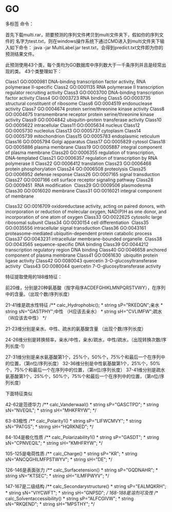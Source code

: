 # GO
多标签
命令：

首先下载multi.rar，把要预测的序列文件拷贝到multi文件夹下，假如你的序列文件的
名字为test.txt，则在windows操作系统下通过CMD进入到multi文件夹下输入如下命令：
java -jar MultiLabel.jar test.txt，会得到predict.txt文件即为你的预测结果文件。

此预测使用43个类，每个类均为GO数据库中序列数大于一千条序列并且是经常出现的类。
43个类整理如下：

Class1	GO:0000981	DNA-binding transcription factor activity, RNA polymerase II-specific
Class2	GO:0001135	RNA polymerase II transcription regulator recruiting activity
Class3	GO:0003700	DNA-binding transcription factor activity
Class4	GO:0003723	RNA binding
Class5	GO:0003735	structural constituent of ribosome
Class6	GO:0004519	endonuclease activity
Class7	GO:0004674	protein serine/threonine kinase activity
Class8	GO:0004675	transmembrane receptor protein serine/threonine kinase activity
Class9	GO:0004842	ubiquitin-protein transferase activity
Class10	GO:0005622	intracellular
Class11	GO:0005634	nucleus
Class12	GO:0005730	nucleolus
Class13	GO:0005737	cytoplasm
Class14	GO:0005739	mitochondrion
Class15	GO:0005783	endoplasmic reticulum
Class16	GO:0005794	Golgi apparatus
Class17	GO:0005829	cytosol
Class18	GO:0005886	plasma membrane
Class19	GO:0005887	integral component of plasma membrane
Class20	GO:0006355	regulation of transcription, DNA-templated
Class21	GO:0006357	regulation of transcription by RNA polymerase II
Class22	GO:0006412	translation
Class23	GO:0006468	protein phosphorylation
Class24	GO:0006508	proteolysis
Class25	GO:0006952	defense response
Class26	GO:0007165	signal transduction
Class27	GO:0007166	cell surface receptor signaling pathway
Class28	GO:0009451	 RNA modification 
Class29	GO:0009506	plasmodesma
Class30	GO:0016020	membrane
Class31	GO:0016021	integral component of membrane 

Class32	GO:0016709	oxidoreductase activity, acting on paired donors, with incorporation or reduction of molecular oxygen, NAD(P)H                           as one donor, and incorporation of one atom of oxygen
Class33	GO:0022625	cytosolic large ribosomal subunit
Class34	GO:0030154	cell differentiation 
Class35	GO:0035556	intracellular signal transduction
Class36	GO:0043161	proteasome-mediated ubiquitin-dependent protein catabolic process
Class37	GO:0043231	intracellular membrane-bounded organelle 
Class38	GO:0043565	sequence-specific DNA binding
Class39	GO:0044212	transcription regulatory region DNA binding
Class40	GO:0046658	anchored component of plasma membrane
Class41	GO:0061630	 ubiquitin protein ligase activity
Class42	GO:0080043	quercetin 3-O-glucosyltransferase activity 
Class43	GO:0080044	quercetin 7-O-glucosyltransferase activity

特征提取使用的188维特征：

前20维，分别是20种氨基酸（按字母序ACDEFGHIKLMNPQRSTVWY），在序列中的含量。（出现个数/序列长度）

21-41维是疏水性特征
        /**   calc_Hydrophobic();
         * string sP="RKEDQN";亲水
         * string sN="GASTPHY";中性 （H应该去亲水）
         * string sH="CVLIMFW";疏水  （W应该去中性）
         */

21-23维分别是亲水、中性、疏水的氨基酸含量 （出现个数/序列长度）

24-26维分别是转换频率，亲水/中性，亲水/疏水，中性/疏水，（出现转换次数/序列长度-1）

27-31维分别是亲水氨基酸第1个，25%个，50%个，75%个和最后一个在序列中的位置，（第n位/序列长度）
32-36维分别是中性氨基酸第1个，25%个，50%个，75%个和最后一个在序列中的位置，（第n位/序列长度）
37-41维分别是疏水氨基酸第1个，25%个，50%个，75%个和最后一个在序列中的位置，（第n位/序列长度）

下面特征类似

42-62是范德华力
 /**  calc_Vanderwaal()
         * string sP="GASCTPD";
         * string sN="NVEQIL";
         * string sH="MHKFRYW";
         */

63-83极性
        /**  calc_Polarity1()
         * string sP="LIFWCMVY";
         * string sN="PATGS";
         * string sH="HQRKNED";
         */

84-104是极化性质
        /**  calc_Polarizability1()
         * string sP="GASDT";
         * string sN="CPNVEQIL";
         * string sH="KMHFRYW";
         */

105-125是电荷性质
        /** calc_Charge()
         * string sP="KR";
         * string sN="ANCQGHILMFPSTWYV";
         * string sH="DE";
         */

126-146是表面张力
        /**  calc_Surfacetension()
         * string sP="GQDNAHR";
         * string sN="KTSEC";
         * string sH="ILMFPWYV";
         */

147-167是二级结构
        /**  calc_Secondarystructure()
         * string sP="EALMQKRH";
         * string sN="VIYCWFT";
         * string sH="GNPSD";
         */
168-188是溶剂可及性
        /**  calc_Solventaccessibility()
         * string sP="ALFCGIVW";
         * string sN="RKQEND";
         * string sH="MPSTHY";
         */
